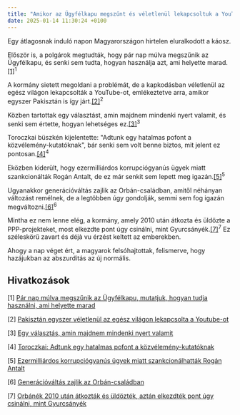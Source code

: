 ```yaml
---
title: "Amikor az Ügyfélkapu megszűnt és véletlenül lekapcsoltuk a YouTube-ot"
date: 2025-01-14 11:30:24 +0100
---
```


Egy átlagosnak induló napon Magyarországon hirtelen eluralkodott a káosz.

Először is, a polgárok megtudták, hogy pár nap múlva megszűnik az Ügyfélkapu, és senki sem tudta, hogyan használja azt, ami helyette marad.<a href="https://telex.hu/techtud/2025/01/13/ugyfelkapu-megszunes-ugyfelkapu-plusz-dap-digitalis-allampolgarsag-autentikator-kodgeneralo-regisztracio">[1]</a><sup>1</sup>

A kormány sietett megoldani a problémát, de a kapkodásban véletlenül az egész világon lekapcsolták a YouTube-ot, emlékeztetve arra, amikor egyszer Pakisztán is így járt.<a href="https://telex.hu/eszkombajn/2024/12/18/pakisztan-egyszer-veletlenul-az-egesz-vilagon-lekapcsolta-a-youtube-ot">[2]</a><sup>2</sup>

Közben tartottak egy választást, amin majdnem mindenki nyert valamit, és senki sem értette, hogyan lehetséges ez.<a href="https://telex.hu/belfold/2025/01/13/fidesz-dombovari-idokozi-valasztas-dk-mi-hazank-tisza-csibi">[3]</a><sup>3</sup>

Toroczkai büszkén kijelentette: "Adtunk egy hatalmas pofont a közvélemény-kutatóknak", bár senki sem volt benne biztos, mit jelent ez pontosan.<a href="https://telex.hu/belfold/2025/01/13/toroczkai-adtunk-egy-hatalmas-pofont-a-kozvelemeny-kutatoknak">[4]</a><sup>4</sup>

Eközben kiderült, hogy ezermilliárdos korrupciógyanús ügyek miatt szankcionálták Rogán Antalt, de ez már senkit sem lepett meg igazán.<a href="https://g7.hu/kozelet/20250108/ezermilliardos-korrupciogyanus-ugyek-miatt-szankcionalhattak-rogan-antalt/">[5]</a><sup>5</sup>

Ugyanakkor generációváltás zajlik az Orbán-családban, amitől néhányan változást remélnek, de a legtöbben úgy gondolják, semmi sem fog igazán megváltozni.<a href="https://g7.hu/kozelet/20250113/generaciovaltas-zajlik-az-orban-csaladban/">[6]</a><sup>6</sup>

Mintha ez nem lenne elég, a kormány, amely 2010 után átkozta és üldözte a PPP-projekteket, most elkezdte pont úgy csinálni, mint Gyurcsányék.<a href="https://telex.hu/gazdasag/2025/01/13/orban-viktor-gyurcsany-ferenc-lazar-janos-koka-janos-ppp-public-private-partnership-magantoke-bevonas-palyaudvar-korrupcio-1">[7]</a><sup>7</sup> Ez széleskörű zavart és déjà vu érzést keltett az emberekben.

Ahogy a nap véget ért, a magyarok felsóhajtottak, felismerve, hogy hazájukban az abszurditás az új normális.

## Hivatkozások

[1] [Pár nap múlva megszűnik az Ügyfélkapu, mutatjuk, hogyan tudja használni, ami helyette marad](https://telex.hu/techtud/2025/01/13/ugyfelkapu-megszunes-ugyfelkapu-plusz-dap-digitalis-allampolgarsag-autentikator-kodgeneralo-regisztracio)

[2] [Pakisztán egyszer véletlenül az egész világon lekapcsolta a Youtube-ot](https://telex.hu/eszkombajn/2024/12/18/pakisztan-egyszer-veletlenul-az-egesz-vilagon-lekapcsolta-a-youtube-ot)

[3] [Egy választás, amin majdnem mindenki nyert valamit](https://telex.hu/belfold/2025/01/13/fidesz-dombovari-idokozi-valasztas-dk-mi-hazank-tisza-csibi)

[4] [Toroczkai: Adtunk egy hatalmas pofont a közvélemény-kutatóknak](https://telex.hu/belfold/2025/01/13/toroczkai-adtunk-egy-hatalmas-pofont-a-kozvelemeny-kutatoknak)

[5] [Ezermilliárdos korrupciógyanús ügyek miatt szankcionálhatták Rogán Antalt](https://g7.hu/kozelet/20250108/ezermilliardos-korrupciogyanus-ugyek-miatt-szankcionalhattak-rogan-antalt/)

[6] [Generációváltás zajlik az Orbán-családban](https://g7.hu/kozelet/20250113/generaciovaltas-zajlik-az-orban-csaladban/)

[7] [Orbánék 2010 után átkozták és üldözték, aztán elkezdték pont úgy csinálni, mint Gyurcsányék](https://telex.hu/gazdasag/2025/01/13/orban-viktor-gyurcsany-ferenc-lazar-janos-koka-janos-ppp-public-private-partnership-magantoke-bevonas-palyaudvar-korrupcio-1)